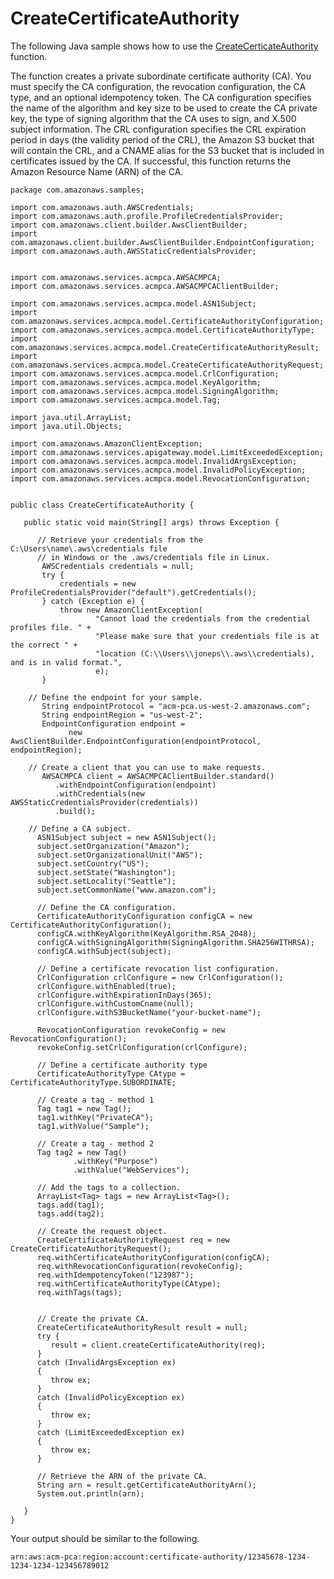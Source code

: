 # CreateCertificateAuthority<a name="JavaApi-CreatePrivateCertificateAuthority"></a>

The following Java sample shows how to use the [CreateCerticateAuthority](https://docs.aws.amazon.com/acm-pca/latest/APIReference/API_CreateCertificateAuthority.html) function\.

The function creates a private subordinate certificate authority \(CA\)\. You must specify the CA configuration, the revocation configuration, the CA type, and an optional idempotency token\. The CA configuration specifies the name of the algorithm and key size to be used to create the CA private key, the type of signing algorithm that the CA uses to sign, and X\.500 subject information\. The CRL configuration specifies the CRL expiration period in days \(the validity period of the CRL\), the Amazon S3 bucket that will contain the CRL, and a CNAME alias for the S3 bucket that is included in certificates issued by the CA\. If successful, this function returns the Amazon Resource Name \(ARN\) of the CA\. 

```
package com.amazonaws.samples;

import com.amazonaws.auth.AWSCredentials;
import com.amazonaws.auth.profile.ProfileCredentialsProvider;
import com.amazonaws.client.builder.AwsClientBuilder;
import com.amazonaws.client.builder.AwsClientBuilder.EndpointConfiguration;
import com.amazonaws.auth.AWSStaticCredentialsProvider;


import com.amazonaws.services.acmpca.AWSACMPCA;
import com.amazonaws.services.acmpca.AWSACMPCAClientBuilder;

import com.amazonaws.services.acmpca.model.ASN1Subject;
import com.amazonaws.services.acmpca.model.CertificateAuthorityConfiguration;
import com.amazonaws.services.acmpca.model.CertificateAuthorityType;
import com.amazonaws.services.acmpca.model.CreateCertificateAuthorityResult;
import com.amazonaws.services.acmpca.model.CreateCertificateAuthorityRequest;
import com.amazonaws.services.acmpca.model.CrlConfiguration;
import com.amazonaws.services.acmpca.model.KeyAlgorithm;
import com.amazonaws.services.acmpca.model.SigningAlgorithm;
import com.amazonaws.services.acmpca.model.Tag;

import java.util.ArrayList;
import java.util.Objects;

import com.amazonaws.AmazonClientException;
import com.amazonaws.services.apigateway.model.LimitExceededException;
import com.amazonaws.services.acmpca.model.InvalidArgsException;
import com.amazonaws.services.acmpca.model.InvalidPolicyException;
import com.amazonaws.services.acmpca.model.RevocationConfiguration;


public class CreateCertificateAuthority {

   public static void main(String[] args) throws Exception {

      // Retrieve your credentials from the C:\Users\name\.aws\credentials file
      // in Windows or the .aws/credentials file in Linux.
	   AWSCredentials credentials = null;
       try {
           credentials = new ProfileCredentialsProvider("default").getCredentials();
       } catch (Exception e) {
           throw new AmazonClientException(
                   "Cannot load the credentials from the credential profiles file. " +
                   "Please make sure that your credentials file is at the correct " +
                   "location (C:\\Users\\joneps\\.aws\\credentials), and is in valid format.",
                   e);
       }
       
    // Define the endpoint for your sample.
       String endpointProtocol = "acm-pca.us-west-2.amazonaws.com";
       String endpointRegion = "us-west-2";
       EndpointConfiguration endpoint =
             new AwsClientBuilder.EndpointConfiguration(endpointProtocol, endpointRegion);
       
    // Create a client that you can use to make requests.
       AWSACMPCA client = AWSACMPCAClientBuilder.standard()
          .withEndpointConfiguration(endpoint)
          .withCredentials(new AWSStaticCredentialsProvider(credentials))
          .build();
    
    // Define a CA subject.
      ASN1Subject subject = new ASN1Subject();
      subject.setOrganization("Amazon");
      subject.setOrganizationalUnit("AWS");
      subject.setCountry("US");
      subject.setState("Washington");
      subject.setLocality("Seattle");
      subject.setCommonName("www.amazon.com");

      // Define the CA configuration.
      CertificateAuthorityConfiguration configCA = new CertificateAuthorityConfiguration();
      configCA.withKeyAlgorithm(KeyAlgorithm.RSA_2048);
      configCA.withSigningAlgorithm(SigningAlgorithm.SHA256WITHRSA);
      configCA.withSubject(subject);

      // Define a certificate revocation list configuration.
      CrlConfiguration crlConfigure = new CrlConfiguration();
      crlConfigure.withEnabled(true);
      crlConfigure.withExpirationInDays(365);
      crlConfigure.withCustomCname(null);
      crlConfigure.withS3BucketName("your-bucket-name");

      RevocationConfiguration revokeConfig = new RevocationConfiguration();
      revokeConfig.setCrlConfiguration(crlConfigure);
      
      // Define a certificate authority type
      CertificateAuthorityType CAtype = CertificateAuthorityType.SUBORDINATE;
      
      // Create a tag - method 1
      Tag tag1 = new Tag();
      tag1.withKey("PrivateCA");
      tag1.withValue("Sample");
      
      // Create a tag - method 2
      Tag tag2 = new Tag()
    		  .withKey("Purpose")
    		  .withValue("WebServices");
      
      // Add the tags to a collection.
      ArrayList<Tag> tags = new ArrayList<Tag>();
      tags.add(tag1);
      tags.add(tag2);
      
      // Create the request object.
      CreateCertificateAuthorityRequest req = new CreateCertificateAuthorityRequest();
      req.withCertificateAuthorityConfiguration(configCA);
      req.withRevocationConfiguration(revokeConfig);
      req.withIdempotencyToken("123987");
      req.withCertificateAuthorityType(CAtype);
      req.withTags(tags);
      

      // Create the private CA.
      CreateCertificateAuthorityResult result = null;
      try {
         result = client.createCertificateAuthority(req);
      }
      catch (InvalidArgsException ex)
      {
         throw ex;
      }
      catch (InvalidPolicyException ex)
      {
         throw ex;
      }
      catch (LimitExceededException ex)
      {
         throw ex;
      }

      // Retrieve the ARN of the private CA.
      String arn = result.getCertificateAuthorityArn();
      System.out.println(arn);

   }
}
```

Your output should be similar to the following\.

```
arn:aws:acm-pca:region:account:certificate-authority/12345678-1234-1234-1234-123456789012
```